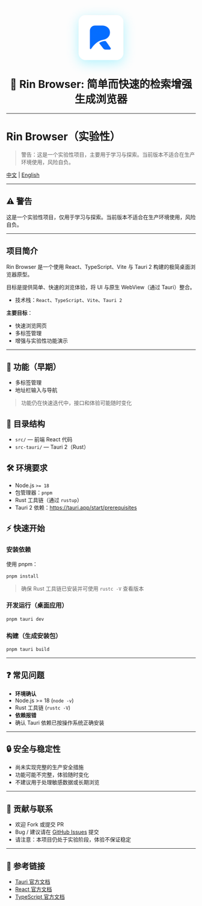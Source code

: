 <div align="center">

<div style="margin: 20px 0;">
  <img src="./src-tauri/icons/icon.png" width="120" height="120" alt="Rin Logo" style="border-radius: 20px; box-shadow: 0 8px 32px rgba(0, 217, 255, 0.3);">
</div>

# 🚀 Rin Browser: 简单而快速的检索增强生成浏览器

</div>

---

# Rin Browser（实验性）

> 警告：这是一个实验性项目，主要用于学习与探索。当前版本不适合在生产环境使用，风险自负。

<p>
  <a href="README-zh.md">中文</a> |
  <a href="README.md">English</a>
</p>

---

## ⚠️ 警告

这是一个实验性项目，仅用于学习与探索。当前版本不适合在生产环境使用，风险自负。

---

## 项目简介

Rin Browser 是一个使用 React、TypeScript、Vite 与 Tauri 2 构建的极简桌面浏览器原型。

目标是提供简单、快速的浏览体验，将 UI 与原生 WebView（通过 Tauri）整合。

- 技术栈：`React`、`TypeScript`、`Vite`、`Tauri 2`

**主要目标**：

- 快速浏览网页
- 多标签管理
- 增强与实验性功能演示

---

## 🚀 功能（早期）

- 多标签管理
- 地址栏输入与导航

> 功能仍在快速迭代中，接口和体验可能随时变化

## 📁 目录结构

- `src/` — 前端 React 代码
- `src-tauri/` — Tauri 2（Rust）

## 🛠 环境要求

- Node.js `>= 18`
- 包管理器：`pnpm`
- Rust 工具链（通过 `rustup`）
- Tauri 2 依赖：https://tauri.app/start/prerequisites

## ⚡ 快速开始

### 安装依赖

使用 pnpm：

```bash
pnpm install
```

> 确保 Rust 工具链已安装并可使用 `rustc -V` 查看版本

### 开发运行（桌面应用）

```bash
pnpm tauri dev
```

### 构建（生成安装包）

```bash
pnpm tauri build
```

---

## ❓ 常见问题

- **环境确认**
- Node.js >= 18 (`node -v`)
- Rust 工具链 (`rustc -V`)
- **依赖报错**
- 确认 Tauri 依赖已按操作系统正确安装

---

## 🔒 安全与稳定性

- 尚未实现完整的生产安全措施
- 功能可能不完整，体验随时变化
- 不建议用于处理敏感数据或长期浏览

---

## 🤝 贡献与联系

- 欢迎 Fork 或提交 PR
- Bug / 建议请在 [GitHub Issues](https://github.com/calebax/Rin/issues) 提交
- 请注意：本项目仍处于实验阶段，体验不保证稳定

---

## 📖 参考链接

- [Tauri 官方文档](https://tauri.app/)
- [React 官方文档](https://reactjs.org/)
- [TypeScript 官方文档](https://www.typescriptlang.org/)
